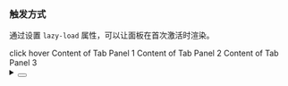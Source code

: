 ### 触发方式

通过设置 `lazy-load` 属性，可以让面板在首次激活时渲染。

<div class="cell-demo vp-raw">
  <yc-radio-group v-model="trigger">
    <yc-radio value="click">click</yc-radio>
    <yc-radio value="hover">hover</yc-radio>
  </yc-radio-group>
  <yc-tabs
    default-active-key="1"
    :trigger="trigger">
    <yc-tab-pane
      path="1"
      title="Tab 1">
      Content of Tab Panel 1
    </yc-tab-pane>
    <yc-tab-pane
      path="2"
      title="Tab 2">
      Content of Tab Panel 2
    </yc-tab-pane>
    <yc-tab-pane path="3">
      <template #title>Tab 3</template>
      Content of Tab Panel 3
    </yc-tab-pane>
  </yc-tabs>
</div>

<script setup>
import { ref } from 'vue';
const trigger = ref('click');
</script>
<details>
<summary>
 <button class="code-btn"  >
    <icon-code />
 </button>
</summary>

```vue
<template>
  <yc-radio-group v-model="trigger">
    <yc-radio value="click">click</yc-radio>
    <yc-radio value="hover">hover</yc-radio>
  </yc-radio-group>
  <yc-tabs
    default-active-key="1"
    :trigger="trigger">
    <yc-tab-pane
      path="1"
      title="Tab 1">
      Content of Tab Panel 1
    </yc-tab-pane>
    <yc-tab-pane
      path="2"
      title="Tab 2">
      Content of Tab Panel 2
    </yc-tab-pane>
    <yc-tab-pane path="3">
      <template #title>Tab 3</template>
      Content of Tab Panel 3
    </yc-tab-pane>
  </yc-tabs>
</template>

<script setup>
import { ref } from 'vue';
const trigger = ref('click');
</script>
```

</details>
